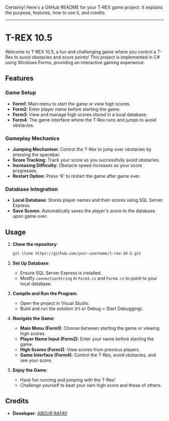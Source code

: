 Certainly! Here's a GitHub README for your T-REX game project. It explains the purpose, features, how to use it, and credits.

---

# T-REX 10.5

Welcome to T-REX 10.5, a fun and challenging game where you control a T-Rex to avoid obstacles and score points! This project is implemented in C# using Windows Forms, providing an interactive gaming experience.

## Features

### Game Setup
- **Form1**: Main menu to start the game or view high scores.
- **Form2**: Enter player name before starting the game.
- **Form3**: View and manage high scores stored in a local database.
- **Form4**: The game interface where the T-Rex runs and jumps to avoid obstacles.

### Gameplay Mechanics
- **Jumping Mechanism**: Control the T-Rex to jump over obstacles by pressing the spacebar.
- **Score Tracking**: Track your score as you successfully avoid obstacles.
- **Increasing Difficulty**: Obstacle speed increases as your score progresses.
- **Restart Option**: Press 'R' to restart the game after game over.

### Database Integration
- **Local Database**: Stores player names and their scores using SQL Server Express.
- **Save Scores**: Automatically saves the player's score to the database upon game over.

## Usage

1. **Clone the repository**:

   ```bash
   git clone https://github.com/your-username/t-rex-10.5.git
   ```

2. **Set Up Database**:
   - Ensure SQL Server Express is installed.
   - Modify `connectionString` in `Form3.cs` and `Form4.cs` to point to your local database.

3. **Compile and Run the Program**:
   - Open the project in Visual Studio.
   - Build and run the solution (`F5` or Debug > Start Debugging).

4. **Navigate the Game**:
   - **Main Menu (Form1)**: Choose between starting the game or viewing high scores.
   - **Player Name Input (Form2)**: Enter your name before starting the game.
   - **High Scores (Form3)**: View scores from previous players.
   - **Game Interface (Form4)**: Control the T-Rex, avoid obstacles, and see your score.

5. **Enjoy the Game**:
   - Have fun running and jumping with the T-Rex!
   - Challenge yourself to beat your own high score and those of others.

## Credits

- **Developer**: [ABDUR RAFAY](https://github.com/abdurrafay)
